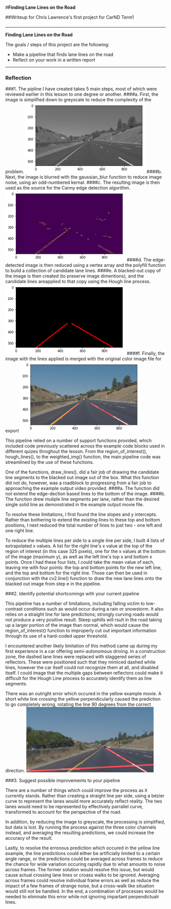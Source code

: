 #**Finding Lane Lines on the Road** 

##Writeup for Chris Lawrence's first project for CarND Term1

###

---

**Finding Lane Lines on the Road**

The goals / steps of this project are the following:
* Make a pipeline that finds lane lines on the road
* Reflect on your work in a written report


[//]: # (Image References)

[image1]: ./examples/grayscale.png "Grayscale"
[image2]: ./examples/candidates.png "Candidate lines"
[image3]: ./examples/twoLines.png "One line per side"
[image4]: ./examples/finalimage.png "Final image"
[image5]: ./examples/problemLine.png "Line Estimation Error"

---

### Reflection

###1. The pipline I have created takes 5 main steps, most of which were reviewed earlier in this lesson to one degree or another.
####a.      First, the image is simplified down to greyscale to reduce the complexity of the problem.
![alt text][image1]
####b.	    Next, the image is blurred with the gaussian_blur function to reduce image noise, using an odd-numbered kernal.
####c.	    The resulting image is then used as the source for the Canny edge detection algorithm.
![alt text][image2]
####d.      The edge-detected image is then reduced using a vertex array and the polyfill function to build a collection of candidate lane lines. 
####e.		A blacked-out copy of the image is then created (to preserve image dimentions), and the candidate lines areapplied to that copy using the Hough line process.
![alt text][image3]
####f.		Finally, the image with the lines applied is merged with the original color image file for export
![alt text][image4]

This pipeline relied on a number of support functions provided, which included code previously scattered across the example code blocks used in different quizes throghout the lesson.  From the region_of_interest(), hough_lines(), to the weighted_img() function, the main pipeline code was streamlined by the use of these functions.  

One of the functions, draw_lines(), did a fair job of drawing the candidate line segments to the blacked out image out of the box.  What this function did not do, however, was a roadblock to progressing from a fair job to approaching the example output video provided.
####a. The function did not extend the edge-dection based lines to the bottom of the image.
####b. The function drew muliple line segments per lane, rather than the desired single solid line as demonstrated in the example output movie file.

To resolve these limitations, I first found the line slopes and y intercepts.  Rather than bothering to extend the existing lines to these top and bottom positions, I next reduced the total number of lines to just two - one left and one right line.

To reduce the multiple lines per side to a single line per side, I built 4 lists of extrapolated x values.  A list for the right line's x value at the top of the region of interest (in this case 325 pixels), one for the x values at the bottom of the image (maximum y), as well as the left line's top x and bottom x points.  Once I had these four lists, I could take the mean value of each, leaving me with four points: the top and bottom points for the new left line, and the top and bottom for the right line.  Those can then be used in conjunction with the cv2.line() function to draw the new lane lines onto the blacked out image from step e in the pipeline.


###2. Identify potential shortcomings with your current pipeline

This pipeline has a number of limitations, including falling victim to low-contrast conditions such as would occur during a rain or snowstorm.  It also relies on a straight line for lane predictions; strongly curving roads would not produce a very positive result.  Steep uphills will rsult in the road taking up a larger portion of the image than normal, which would cause the region_of_interest() function to improperly cut out important information through its use of a hard-coded upper threshold.

I encountered another likely limitation of this method came up during my first experience in a car offering semi-autonomous driving.  In a construction zone, the dashed lane lines were replaced with staggered series of reflectors.  These were positioned such that they mimiced dashed white lines, however the car itself could not recognize them at all, and disabled itself.  I could image that the multiple gaps between reflectors could make it difficult for the Hough Line process to accurately identify them as line segments.

There was an outright error which occured in the yellow example movie.  A short white line crossing the yellow perpendicularly caused the prediction to go completely wrong, rotating the line 90 degrees from the correct direction.
![alt text][image5]

###3. Suggest possible improvements to your pipeline

There are a number of things which could improve the process as it currently stands.  Rather than creating a straight line per side, using a bézier curve to represent the lanes would more accurately reflect reality.  The two lanes would need to be represented by effectively parrallel curve, transformed to account for the perspective of the road.

In addition, by reducing the image to greyscale, the processing is simplified, but data is lost.  By running the process against the three color channels instead, and averaging the resulting predictions, we could increase the accuracy of the result.

Lastly, to resolve the erronous prediction which occured in the yellow line example, the line predictions could either be artificially limited to a certain angle range, or the predictions could be averaged across frames to reduce the chance for wide variation occuring rapidly due to what amounts to noise across frames.  The former solution would resolve this issue, but would cause actual crossing lane lines or croass walks to be ignored.  Averaging across frames could resolve individual frame errors as well as reduce the impact of a few frames of strange noise, but a cross-walk like situation would still not be handled.  In the end, a combination of processes would be needed to eliminate this error while not ignoring impartant perpendictualr lines.
